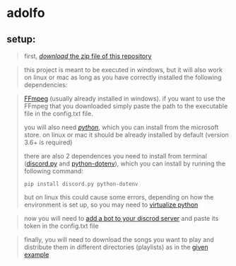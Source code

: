 # adolfo
## setup:

>first, [*download* the zip file of this repository](https://github.com/iarwin/adolfo/archive/refs/heads/main.zip)

>this project is meant to be executed in windows, but it will also work on linux or mac as long as you have correctly installed the following dependencies:

>[FFmpeg](https://ffmpeg.org/download.html) (usually already installed in windows). if you want to use the FFmpeg that you downloaded simply paste the path to the executable file in the config.txt file.
>
>you will also need [*python*](https://www.python.org/downloads/), which you can install from the microsoft store. on linux or mac it should be already installed by default (version 3.6+ is required)
>
>there are also 2 dependences you need to install from terminal ([discord.py](https://pypi.org/project/discord.py/) and [python-dotenv](https://pypi.org/project/python-dotenv/)), which you can install by running the following command:
>
>```pip install discord.py python-dotenv```
>
>but on linux this could cause some errors, depending on how the environment is set up, so you may need to [virtualize python](https://docs.python.org/3/library/venv.html)

>now you will need to [add a bot to your discrod server](https://realpython.com/how-to-make-a-discord-bot-python/) and paste its token in the config.txt file

>finally, you will need to download the songs you want to play and distribute them in different directories (playlists) as in the [given example](https://github.com/iarwin/adolfo/tree/main/media/playlists/songs)
